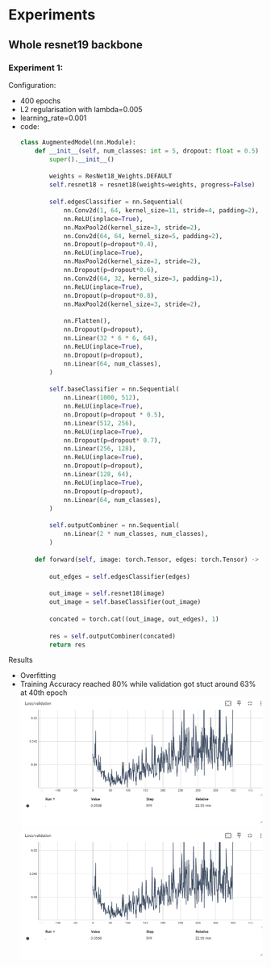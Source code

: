 # Experiments
## Whole resnet19 backbone
### Experiment 1:
  Configuration:
  - 400 epochs
  - L2 regularisation with lambda=0.005
  - learning_rate=0.001
  - code:
    ```py
    class AugmentedModel(nn.Module):
        def __init__(self, num_classes: int = 5, dropout: float = 0.5) -> None:
            super().__init__()
            
            weights = ResNet18_Weights.DEFAULT
            self.resnet18 = resnet18(weights=weights, progress=False)
            
            self.edgesClassifier = nn.Sequential(
                nn.Conv2d(1, 64, kernel_size=11, stride=4, padding=2),
                nn.ReLU(inplace=True),
                nn.MaxPool2d(kernel_size=3, stride=2),
                nn.Conv2d(64, 64, kernel_size=5, padding=2),
                nn.Dropout(p=dropout*0.4),
                nn.ReLU(inplace=True),
                nn.MaxPool2d(kernel_size=3, stride=2),
                nn.Dropout(p=dropout*0.6),
                nn.Conv2d(64, 32, kernel_size=3, padding=1),
                nn.ReLU(inplace=True),
                nn.Dropout(p=dropout*0.8),
                nn.MaxPool2d(kernel_size=3, stride=2),
                
                nn.Flatten(),
                nn.Dropout(p=dropout),
                nn.Linear(32 * 6 * 6, 64),
                nn.ReLU(inplace=True),
                nn.Dropout(p=dropout),
                nn.Linear(64, num_classes),
            )
            
            self.baseClassifier = nn.Sequential(
                nn.Linear(1000, 512),
                nn.ReLU(inplace=True),
                nn.Dropout(p=dropout * 0.5),
                nn.Linear(512, 256),
                nn.ReLU(inplace=True),
                nn.Dropout(p=dropout* 0.7),
                nn.Linear(256, 128),
                nn.ReLU(inplace=True),
                nn.Dropout(p=dropout),
                nn.Linear(128, 64),
                nn.ReLU(inplace=True),
                nn.Dropout(p=dropout),
                nn.Linear(64, num_classes),
            )
            
            self.outputCombiner = nn.Sequential(
                nn.Linear(2 * num_classes, num_classes),
            )

        def forward(self, image: torch.Tensor, edges: torch.Tensor) -> torch.Tensor:

            out_edges = self.edgesClassifier(edges)
          
            out_image = self.resnet18(image)
            out_image = self.baseClassifier(out_image)
            
            concated = torch.cat((out_image, out_edges), 1)
            
            res = self.outputCombiner(concated)
            return res
    ```
    
  Results
  - Overfitting
  - Training Accuracy reached 80% while validation got stuct around 63% at 40th epoch
    ![validation loss graph](images/resnet19-backbone-1/val_loss.png)
    ![alt text](images/resnet19-backbone-1/val_loss.png)